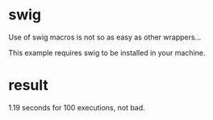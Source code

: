 swig
====
Use of swig macros is not so as easy as other wrappers...

This example requires swig to be installed in your machine.

result
======
1.19 seconds for 100 executions, not bad.
